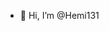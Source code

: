 - 👋 Hi, I’m @Hemi131
<!---
Hemi131/Hemi131 is a ✨ special ✨ repository because its `README.md` (this file) appears on your GitHub profile.
You can click the Preview link to take a look at your changes.
--->
